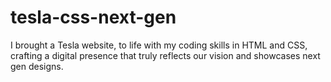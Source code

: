 # tesla-css-next-gen
I brought a Tesla website, to life with my coding skills in HTML and CSS, crafting a digital presence that truly reflects our vision and showcases next gen designs.
